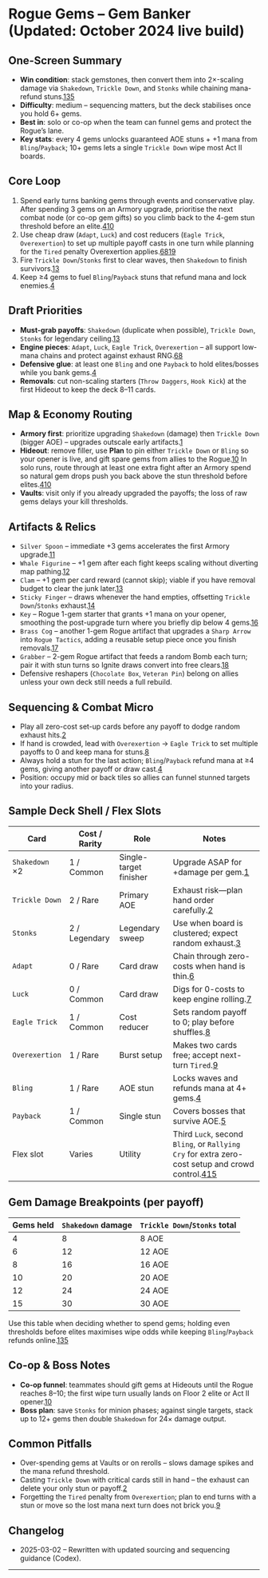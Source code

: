 # Rogue Gems – Gem Banker (Updated: October 2024 live build)

## One-Screen Summary
- **Win condition**: stack gemstones, then convert them into 2×-scaling damage via `Shakedown`, `Trickle Down`, and `Stonks` while chaining mana-refund stuns.[1][2][3][4][5]
- **Difficulty**: medium – sequencing matters, but the deck stabilises once you hold 6+ gems.
- **Best in**: solo or co-op when the team can funnel gems and protect the Rogue’s lane.
- **Key stats**: every 4 gems unlocks guaranteed AOE stuns + +1 mana from `Bling`/`Payback`; 10+ gems lets a single `Trickle Down` wipe most Act II boards.

## Core Loop
1. Spend early turns banking gems through events and conservative play. After spending 3 gems on an Armory upgrade, prioritise the next combat node (or co-op gem gifts) so you climb back to the 4-gem stun threshold before an elite.[4][5][10]
2. Use cheap draw (`Adapt`, `Luck`) and cost reducers (`Eagle Trick`, `Overexertion`) to set up multiple payoff casts in one turn while planning for the `Tired` penalty Overexertion applies.[6][7][8][9][19]
3. Fire `Trickle Down`/`Stonks` first to clear waves, then `Shakedown` to finish survivors.[1][2][3]
4. Keep ≥4 gems to fuel `Bling`/`Payback` stuns that refund mana and lock enemies.[4][5]

## Draft Priorities
- **Must-grab payoffs**: `Shakedown` (duplicate when possible), `Trickle Down`, `Stonks` for legendary ceiling.[1][2][3]
- **Engine pieces**: `Adapt`, `Luck`, `Eagle Trick`, `Overexertion` – all support low-mana chains and protect against exhaust RNG.[6][7][8][9]
- **Defensive glue**: at least one `Bling` and one `Payback` to hold elites/bosses while you bank gems.[4][5]
- **Removals**: cut non-scaling starters (`Throw Daggers`, `Hook Kick`) at the first Hideout to keep the deck 8–11 cards.

## Map & Economy Routing
- **Armory first**: prioritize upgrading `Shakedown` (damage) then `Trickle Down` (bigger AOE) – upgrades outscale early artifacts.[1][2]
- **Hideout**: remove filler, use **Plan** to pin either `Trickle Down` or `Bling` so your opener is live, and gift spare gems from allies to the Rogue.[10]
  In solo runs, route through at least one extra fight after an Armory spend so natural gem drops push you back above the stun threshold before elites.[4][5][10]
- **Vaults**: visit only if you already upgraded the payoffs; the loss of raw gems delays your kill thresholds.

## Artifacts & Relics
- `Silver Spoon` – immediate +3 gems accelerates the first Armory upgrade.[11]
- `Whale Figurine` – +1 gem after each fight keeps scaling without diverting map pathing.[12]
- `Clam` – +1 gem per card reward (cannot skip); viable if you have removal budget to clear the junk later.[13]
- `Sticky Finger` – draws whenever the hand empties, offsetting `Trickle Down`/`Stonks` exhaust.[14]
- `Key` – Rogue 1-gem starter that grants +1 mana on your opener, smoothing the post-upgrade turn where you briefly dip below 4 gems.[16]
- `Brass Cog` – another 1-gem Rogue artifact that upgrades a `Sharp Arrow` into `Rogue Tactics`, adding a reusable setup piece once you finish removals.[17]
- `Grabber` – 2-gem Rogue artifact that feeds a random Bomb each turn; pair it with stun turns so Ignite draws convert into free clears.[18]
- Defensive reshapers (`Chocolate Box`, `Veteran Pin`) belong on allies unless your own deck still needs a full rebuild.

## Sequencing & Combat Micro
- Play all zero-cost set-up cards before any payoff to dodge random exhaust hits.[2][3]
- If hand is crowded, lead with `Overexertion` → `Eagle Trick` to set multiple payoffs to 0 and keep mana for stuns.[8][9]
- Always hold a stun for the last action; `Bling`/`Payback` refund mana at ≥4 gems, giving another payoff or draw cast.[4][5]
- Position: occupy mid or back tiles so allies can funnel stunned targets into your radius.

## Sample Deck Shell / Flex Slots
| Card | Cost / Rarity | Role | Notes |
| --- | --- | --- | --- |
| `Shakedown` ×2 | 1 / Common | Single-target finisher | Upgrade ASAP for +damage per gem.[1] |
| `Trickle Down` | 2 / Rare | Primary AOE | Exhaust risk—plan hand order carefully.[2] |
| `Stonks` | 2 / Legendary | Legendary sweep | Use when board is clustered; expect random exhaust.[3] |
| `Adapt` | 0 / Rare | Card draw | Chain through zero-costs when hand is thin.[6] |
| `Luck` | 0 / Common | Card draw | Digs for 0-costs to keep engine rolling.[7] |
| `Eagle Trick` | 1 / Common | Cost reducer | Sets random payoff to 0; play before shuffles.[8] |
| `Overexertion` | 1 / Rare | Burst setup | Makes two cards free; accept next-turn `Tired`.[9][19] |
| `Bling` | 1 / Rare | AOE stun | Locks waves and refunds mana at 4+ gems.[4] |
| `Payback` | 1 / Common | Single stun | Covers bosses that survive AOE.[5] |
| Flex slot | Varies | Utility | Third `Luck`, second `Bling`, or `Rallying Cry` for extra zero-cost setup and crowd control.[4][7][15] |

## Gem Damage Breakpoints (per payoff)
| Gems held | `Shakedown` damage | `Trickle Down`/`Stonks` total |
| --- | --- | --- |
| 4 | 8 | 8 AOE |
| 6 | 12 | 12 AOE |
| 8 | 16 | 16 AOE |
| 10 | 20 | 20 AOE |
| 12 | 24 | 24 AOE |
| 15 | 30 | 30 AOE |

Use this table when deciding whether to spend gems; holding even thresholds before elites maximises wipe odds while keeping `Bling`/`Payback` refunds online.[1][2][3][4][5]

## Co-op & Boss Notes
- **Co-op funnel**: teammates should gift gems at Hideouts until the Rogue reaches 8–10; the first wipe turn usually lands on Floor 2 elite or Act II opener.[10]
- **Boss plan**: save `Stonks` for minion phases; against single targets, stack up to 12+ gems then double `Shakedown` for 24× damage output.

## Common Pitfalls
- Over-spending gems at Vaults or on rerolls – slows damage spikes and the mana refund threshold.
- Casting `Trickle Down` with critical cards still in hand – the exhaust can delete your only stun or payoff.[2]
- Forgetting the `Tired` penalty from `Overexertion`; plan to end turns with a stun or move so the lost mana next turn does not brick you.[9]

## Changelog
- 2025-03-02 – Rewritten with updated sourcing and sequencing guidance (Codex).

---

[1]: https://hellcard.fandom.com/wiki/Shakedown "Shakedown | Hellcard Wiki"
[2]: https://hellcard.fandom.com/wiki/Trickle_Down "Trickle Down | Hellcard Wiki"
[3]: https://hellcard.fandom.com/wiki/Stonks "Stonks | Hellcard Wiki"
[4]: https://hellcard.fandom.com/wiki/Bling "Bling | Hellcard Wiki"
[5]: https://hellcard.fandom.com/wiki/Payback "Payback | Hellcard Wiki"
[6]: https://hellcard.fandom.com/wiki/Adapt "Adapt | Hellcard Wiki"
[7]: https://hellcard.fandom.com/wiki/Luck "Luck | Hellcard Wiki"
[8]: https://hellcard.fandom.com/wiki/Eagle_Trick "Eagle Trick | Hellcard Wiki"
[9]: https://hellcard.fandom.com/wiki/Overexertion "Overexertion | Hellcard Wiki"
[10]: https://hellcard.fandom.com/wiki/Locations "Locations | Hellcard Wiki"
[11]: https://hellcard.fandom.com/wiki/Silver_Spoon "Silver Spoon | Hellcard Wiki"
[12]: https://hellcard.fandom.com/wiki/Whale_Figurine "Whale Figurine | Hellcard Wiki"
[13]: https://hellcard.fandom.com/wiki/Clam "Clam | Hellcard Wiki"
[14]: https://hellcard.fandom.com/wiki/Sticky_Finger "Sticky Finger | Hellcard Wiki"
[15]: https://hellcard.fandom.com/wiki/Rallying_Cry "Rallying Cry | Hellcard Wiki"
[16]: https://hellcard.fandom.com/wiki/Key "Key | Hellcard Wiki"
[17]: https://hellcard.fandom.com/wiki/Brass_Cog "Brass Cog | Hellcard Wiki"
[18]: https://hellcard.fandom.com/wiki/Grabber "Grabber | Hellcard Wiki"
[19]: https://hellcard.fandom.com/wiki/Effects#Tired "Tired | Hellcard Wiki"
